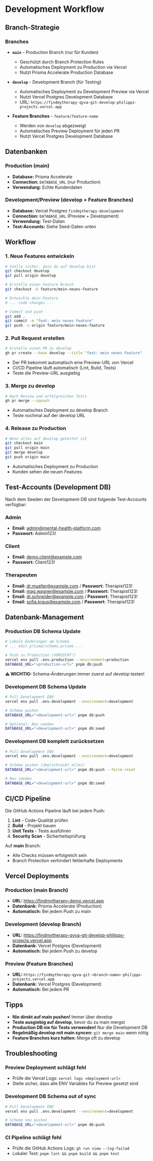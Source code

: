# Development Workflow

## Branch-Strategie

### Branches

- **`main`** - Production Branch (nur für Kunden)
  - Geschützt durch Branch Protection Rules
  - Automatisches Deployment zu Production via Vercel
  - Nutzt Prisma Accelerate Production Database

- **`develop`** - Development Branch (für Testing)
  - Automatisches Deployment zu Development Preview via Vercel
  - Nutzt Vercel Postgres Development Database
  - URL: `https://findmytherapy-qyva-git-develop-philipps-projects.vercel.app`

- **Feature Branches** - `feature/feature-name`
  - Werden von `develop` abgezweigt
  - Automatisches Preview Deployment für jeden PR
  - Nutzt Vercel Postgres Development Database

## Datenbanken

### Production (main)
- **Database:** Prisma Accelerate
- **Connection:** `DATABASE_URL` (nur Production)
- **Verwendung:** Echte Kundendaten

### Development/Preview (develop + Feature Branches)
- **Database:** Vercel Postgres `findmytherapy-development`
- **Connection:** `DATABASE_URL` (Preview + Development)
- **Verwendung:** Test-Daten
- **Test-Accounts:** Siehe Seed-Daten unten

## Workflow

### 1. Neue Features entwickeln

```bash
# Stelle sicher, dass du auf develop bist
git checkout develop
git pull origin develop

# Erstelle einen Feature Branch
git checkout -b feature/mein-neues-feature

# Entwickle dein Feature
# ... code changes ...

# Commit und push
git add .
git commit -m "feat: mein neues Feature"
git push -u origin feature/mein-neues-feature
```

### 2. Pull Request erstellen

```bash
# Erstelle einen PR zu develop
gh pr create --base develop --title "feat: mein neues Feature"
```

- Der PR bekommt automatisch eine Preview-URL von Vercel
- CI/CD Pipeline läuft automatisch (Lint, Build, Tests)
- Teste die Preview-URL ausgiebig

### 3. Merge zu develop

```bash
# Nach Review und erfolgreichen Tests
gh pr merge --squash
```

- Automatisches Deployment zu develop Branch
- Teste nochmal auf der develop URL

### 4. Release zu Production

```bash
# Wenn alles auf develop getestet ist
git checkout main
git pull origin main
git merge develop
git push origin main
```

- Automatisches Deployment zu Production
- Kunden sehen die neuen Features

## Test-Accounts (Development DB)

Nach dem Seeden der Development-DB sind folgende Test-Accounts verfügbar:

### Admin
- **Email:** admin@mental-health-platform.com
- **Passwort:** Admin123!

### Client
- **Email:** demo.client@example.com
- **Passwort:** Client123!

### Therapeuten
- **Email:** dr.mueller@example.com / **Passwort:** Therapist123!
- **Email:** mag.wagner@example.com / **Passwort:** Therapist123!
- **Email:** dr.schneider@example.com / **Passwort:** Therapist123!
- **Email:** sofia.kraus@example.com / **Passwort:** Therapist123!

## Datenbank-Management

### Production DB Schema Update

```bash
# Lokale Änderungen am Schema
# ... edit prisma/schema.prisma ...

# Push zu Production (VORSICHT!)
vercel env pull .env.production --environment=production
DATABASE_URL="<production-url>" pnpm db:push
```

**⚠️ WICHTIG:** Schema-Änderungen immer zuerst auf develop testen!

### Development DB Schema Update

```bash
# Pull Development ENV
vercel env pull .env.development --environment=development

# Schema pushen
DATABASE_URL="<development-url>" pnpm db:push

# Optional: Neu seeden
DATABASE_URL="<development-url>" pnpm db:seed
```

### Development DB komplett zurücksetzen

```bash
# Pull Development ENV
vercel env pull .env.development --environment=development

# Schema pushen (überschreibt alles)
DATABASE_URL="<development-url>" pnpm db:push --force-reset

# Neu seeden
DATABASE_URL="<development-url>" pnpm db:seed
```

## CI/CD Pipeline

Die GitHub Actions Pipeline läuft bei jedem Push:

1. **Lint** - Code-Qualität prüfen
2. **Build** - Projekt bauen
3. **Unit Tests** - Tests ausführen
4. **Security Scan** - Sicherheitsprüfung

Auf **main** Branch:
- Alle Checks müssen erfolgreich sein
- Branch Protection verhindert fehlerhafte Deployments

## Vercel Deployments

### Production (main Branch)
- **URL:** https://findmytherapy-demo.vercel.app
- **Datenbank:** Prisma Accelerate (Production)
- **Automatisch:** Bei jedem Push zu main

### Development (develop Branch)
- **URL:** https://findmytherapy-qyva-git-develop-philipps-projects.vercel.app
- **Datenbank:** Vercel Postgres (Development)
- **Automatisch:** Bei jedem Push zu develop

### Preview (Feature Branches)
- **URL:** `https://findmytherapy-qyva-git-<branch-name>-philipps-projects.vercel.app`
- **Datenbank:** Vercel Postgres (Development)
- **Automatisch:** Bei jedem PR

## Tipps

- **Nie direkt auf main pushen!** Immer über develop
- **Teste ausgiebig auf develop**, bevor du zu main mergst
- **Production DB nie für Tests verwenden!** Nur die Development DB
- **Regelmäßig develop mit main syncen:** `git merge main` wenn nötig
- **Feature Branches kurz halten:** Merge oft zu develop

## Troubleshooting

### Preview Deployment schlägt fehl
- Prüfe die Vercel Logs: `vercel logs <deployment-url>`
- Stelle sicher, dass alle ENV Variables für Preview gesetzt sind

### Development DB Schema out of sync
```bash
# Pull Development ENV
vercel env pull .env.development --environment=development

# Schema neu pushen
DATABASE_URL="<development-url>" pnpm db:push
```

### CI Pipeline schlägt fehl
- Prüfe die GitHub Actions Logs: `gh run view --log-failed`
- Lokaler Test: `pnpm lint && pnpm build && pnpm test`